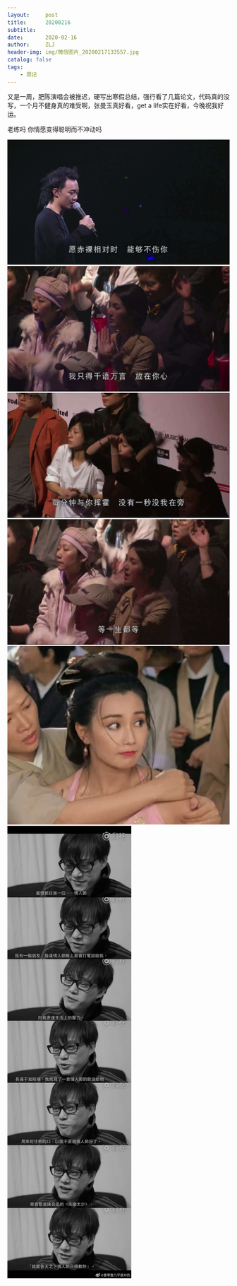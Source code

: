```yaml
---
layout:     post
title:      20200216
subtitle:   
date:       2020-02-16
author:     ZLJ
header-img: img/微信图片_20200217133557.jpg
catalog: false
tags:
    - 周记
---
```



又是一周，肥陈演唱会被推迟，硬写出寒假总结，强行看了几篇论文，代码真的没写，一个月不健身真的难受啊，张曼玉真好看，get a life实在好看，今晚祝我好运。

老练吗 你情愿变得聪明而不冲动吗

![](/img/微信图片_20200217133557.jpg)
![](/img/微信图片_202002172221033.jpg)
![](/img/微信图片_20200217222103.jpg)
![](/img/微信图片_202002172221032.jpg)
![](/img/微信图片_20200217222033.jpg)
![](/img/微信图片_202002172221031.jpg)